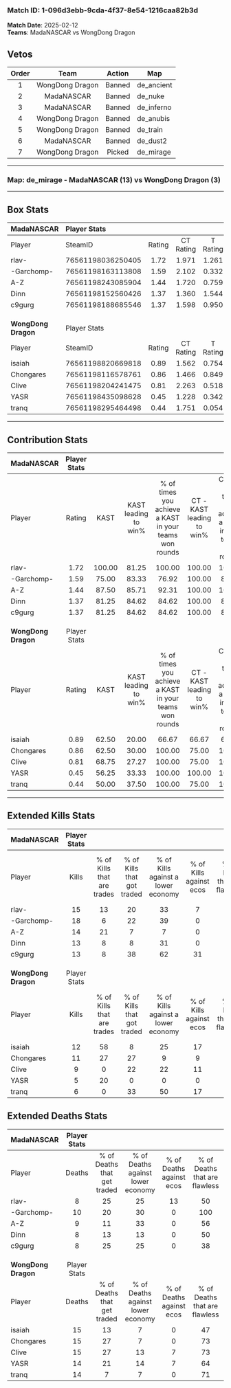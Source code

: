 ### Match ID: 1-096d3ebb-9cda-4f37-8e54-1216caa82b3d  
**Match Date**: 2025-02-12  
**Teams**: MadaNASCAR vs WongDong Dragon  

## Vetos  

| Order | Team | Action | Map |
| :---: | :--: | :----: | --- |
| 1 | WongDong Dragon | Banned | de_ancient |
| 2 | MadaNASCAR | Banned | de_nuke |
| 3 | MadaNASCAR | Banned | de_inferno |
| 4 | WongDong Dragon | Banned | de_anubis |
| 5 | WongDong Dragon | Banned | de_train |
| 6 | MadaNASCAR | Banned | de_dust2 |
| 7 | WongDong Dragon | Picked | de_mirage |

---  

### **Map**: de_mirage - MadaNASCAR (13) vs WongDong Dragon (3)  
---  

## Box Stats  

| **MadaNASCAR**      | Player Stats      |        |           |          |        |       |       |         |        |      |     |
| :- | :- | :-: | :-: | :-: | :-: | :-: | :-: | :-: | :-: | :-: | :-: |
| Player              | SteamID           | Rating | CT Rating | T Rating |  KAST  |  ADR  | Kills | Assists | Deaths | K/D  | HS% |
| rlav-               | 76561198036250405 |  1.72  |   1.971   |  1.261   | 100.00 | 108.4 |  15   |    6    |   8    | 1.88 | 40  |
| -Garchomp-          | 76561198163113808 |  1.59  |   2.102   |  0.332   | 75.00  | 99.8  |  18   |    4    |   10   | 1.80 | 55  |
| A-Z                 | 76561198243085904 |  1.44  |   1.720   |  0.759   | 87.50  | 84.1  |  14   |    3    |   9    | 1.56 | 64  |
| Dinn                | 76561198152560426 |  1.37  |   1.360   |  1.544   | 81.25  | 82.3  |  13   |    3    |   8    | 1.63 | 61  |
| c9gurg              | 76561198188685546 |  1.37  |   1.598   |  0.950   | 81.25  | 81.3  |  13   |    3    |   8    | 1.63 | 69  |
|                     |                   |        |           |          |        |       |       |         |        |      |     |
|                     |                   |        |           |          |        |       |       |         |        |      |     |
|                     |                   |        |           |          |        |       |       |         |        |      |     |
| **WongDong Dragon** | Player Stats      |        |           |          |        |       |       |         |        |      |     |
| Player              | SteamID           | Rating | CT Rating | T Rating |  KAST  |  ADR  | Kills | Assists | Deaths | K/D  | HS% |
| isaiah              | 76561198820669818 |  0.89  |   1.562   |  0.754   | 62.50  | 67.8  |  12   |    1    |   15   | 0.80 | 50  |
| Chongares           | 76561198116578761 |  0.86  |   1.466   |  0.849   | 62.50  | 75.8  |  11   |    1    |   15   | 0.73 | 54  |
| Clive               | 76561198204241475 |  0.81  |   2.263   |  0.518   | 68.75  | 72.9  |   9   |    4    |   15   | 0.60 | 44  |
| YASR                | 76561198435098628 |  0.45  |   1.228   |  0.342   | 56.25  | 47.2  |   5   |    4    |   14   | 0.36 | 80  |
| tranq               | 76561198295464498 |  0.44  |   1.751   |  0.054   | 50.00  | 46.1  |   6   |    2    |   14   | 0.43 | 50  |
---  

## Contribution Stats  

| **MadaNASCAR**      | Player Stats |        |                      |                                                        |                           |                                                             |                          |                                                            |
| :- | :-: | :-: | :-: | :-: | :-: | :-: | :-: | :-: |
| Player              |    Rating    |  KAST  | KAST leading to win% | % of times you achieve a KAST in your teams won rounds | CT - KAST leading to win% | CT - % of times you achieve a KAST in your teams won rounds | T - KAST leading to win% | T - % of times you achieve a KAST in your teams won rounds |
| rlav-               |     1.72     | 100.00 |        81.25         |                         100.00                         |          100.00           |                           100.00                            |          25.00           |                           100.00                           |
| -Garchomp-          |     1.59     | 75.00  |        83.33         |                         76.92                          |          100.00           |                            83.33                            |           0.00           |                            0.00                            |
| A-Z                 |     1.44     | 87.50  |        85.71         |                         92.31                          |          100.00           |                           100.00                            |           0.00           |                            0.00                            |
| Dinn                |     1.37     | 81.25  |        84.62         |                         84.62                          |          100.00           |                            83.33                            |          33.33           |                           100.00                           |
| c9gurg              |     1.37     | 81.25  |        84.62         |                         84.62                          |          100.00           |                            83.33                            |          33.33           |                           100.00                           |
|                     |              |        |                      |                                                        |                           |                                                             |                          |                                                            |
|                     |              |        |                      |                                                        |                           |                                                             |                          |                                                            |
|                     |              |        |                      |                                                        |                           |                                                             |                          |                                                            |
| **WongDong Dragon** | Player Stats |        |                      |                                                        |                           |                                                             |                          |                                                            |
| Player              |    Rating    |  KAST  | KAST leading to win% | % of times you achieve a KAST in your teams won rounds | CT - KAST leading to win% | CT - % of times you achieve a KAST in your teams won rounds | T - KAST leading to win% | T - % of times you achieve a KAST in your teams won rounds |
| isaiah              |     0.89     | 62.50  |        20.00         |                         66.67                          |           66.67           |                            66.67                            |           0.00           |                            0.00                            |
| Chongares           |     0.86     | 62.50  |        30.00         |                         100.00                         |           75.00           |                           100.00                            |           0.00           |                            0.00                            |
| Clive               |     0.81     | 68.75  |        27.27         |                         100.00                         |           75.00           |                           100.00                            |           0.00           |                            0.00                            |
| YASR                |     0.45     | 56.25  |        33.33         |                         100.00                         |          100.00           |                           100.00                            |           0.00           |                            0.00                            |
| tranq               |     0.44     | 50.00  |        37.50         |                         100.00                         |           75.00           |                           100.00                            |           0.00           |                            0.00                            |
---  

## Extended Kills Stats  

| **MadaNASCAR**      | Player Stats |                            |                            |                                    |                         |                              |                                 |                                       |                    |           |
| :- | :-: | :-: | :-: | :-: | :-: | :-: | :-: | :-: | :-: | :-: |
| Player              |    Kills     | % of Kills that are trades | % of Kills that got traded | % of Kills against a lower economy | % of Kills against ecos | % of Kills that are flawless | % of Kills that are close duels | % of Kills that are assisted by flash | Pistol Round Kills | AWP Kills |
| rlav-               |      15      |             13             |             20             |                 33                 |            7            |              67              |                0                |                   7                   |         3          |     9     |
| -Garchomp-          |      18      |             6              |             22             |                 39                 |            0            |              72              |                6                |                   0                   |         1          |     0     |
| A-Z                 |      14      |             21             |             7              |                 7                  |            0            |              50              |               14                |                   0                   |         2          |     0     |
| Dinn                |      13      |             8              |             8              |                 31                 |            0            |              69              |                8                |                   0                   |         0          |     0     |
| c9gurg              |      13      |             8              |             38             |                 62                 |           31            |              69              |                0                |                   0                   |         1          |     0     |
|                     |              |                            |                            |                                    |                         |                              |                                 |                                       |                    |           |
|                     |              |                            |                            |                                    |                         |                              |                                 |                                       |                    |           |
|                     |              |                            |                            |                                    |                         |                              |                                 |                                       |                    |           |
| **WongDong Dragon** | Player Stats |                            |                            |                                    |                         |                              |                                 |                                       |                    |           |
| Player              |    Kills     | % of Kills that are trades | % of Kills that got traded | % of Kills against a lower economy | % of Kills against ecos | % of Kills that are flawless | % of Kills that are close duels | % of Kills that are assisted by flash | Pistol Round Kills | AWP Kills |
| isaiah              |      12      |             58             |             8              |                 25                 |           17            |              33              |               17                |                   0                   |         0          |     0     |
| Chongares           |      11      |             27             |             27             |                 9                  |            9            |              64              |                9                |                   0                   |         2          |     0     |
| Clive               |      9       |             0              |             22             |                 22                 |           11            |              78              |               22                |                   0                   |         3          |     0     |
| YASR                |      5       |             20             |             0              |                 0                  |            0            |              60              |                0                |                   0                   |         2          |     0     |
| tranq               |      6       |             0              |             33             |                 50                 |           17            |              83              |                0                |                   0                   |         0          |     2     |
## Extended Deaths Stats  

| **MadaNASCAR**      | Player Stats |                             |                                   |                          |                               |                            |                           |               |
| :- | :-: | :-: | :-: | :-: | :-: | :-: | :-: | :-: |
| Player              |    Deaths    | % of Deaths that get traded | % of Deaths against lower economy | % of Deaths against ecos | % of Deaths that are flawless | % of Deaths that are close | % of Deaths while blinded | Deaths to AWP |
| rlav-               |      8       |             25              |                25                 |            13            |              50               |             13             |             0             |       1       |
| -Garchomp-          |      10      |             20              |                30                 |            0             |              100              |             0              |             0             |       1       |
| A-Z                 |      9       |             11              |                33                 |            0             |              56               |             0              |             0             |       0       |
| Dinn                |      8       |             13              |                13                 |            0             |              50               |             38             |             0             |       0       |
| c9gurg              |      8       |             25              |                25                 |            0             |              38               |             13             |             0             |       0       |
|                     |              |                             |                                   |                          |                               |                            |                           |               |
|                     |              |                             |                                   |                          |                               |                            |                           |               |
|                     |              |                             |                                   |                          |                               |                            |                           |               |
| **WongDong Dragon** | Player Stats |                             |                                   |                          |                               |                            |                           |               |
| Player              |    Deaths    | % of Deaths that get traded | % of Deaths against lower economy | % of Deaths against ecos | % of Deaths that are flawless | % of Deaths that are close | % of Deaths while blinded | Deaths to AWP |
| isaiah              |      15      |             13              |                 7                 |            0             |              47               |             0              |             0             |       2       |
| Chongares           |      15      |             27              |                 7                 |            0             |              73               |             7              |             0             |       2       |
| Clive               |      15      |             27              |                13                 |            7             |              73               |             13             |             0             |       1       |
| YASR                |      14      |             21              |                14                 |            7             |              64               |             0              |             0             |       2       |
| tranq               |      14      |              7              |                 7                 |            0             |              71               |             7              |             7             |       2       |
